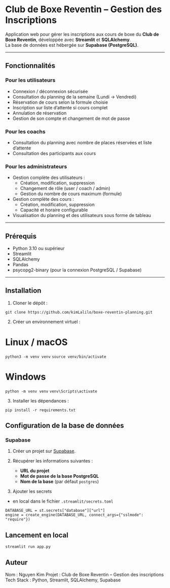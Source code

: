# Club de Boxe Reventin – Gestion des Inscriptions

Application web pour gérer les inscriptions aux cours de boxe du **Club de Boxe Reventin**, développée avec **Streamlit** et **SQLAlchemy**.  
La base de données est hébergée sur **Supabase (PostgreSQL)**.

---

## Fonctionnalités

### Pour les utilisateurs
- Connexion / déconnexion sécurisée  
- Consultation du planning de la semaine (Lundi → Vendredi)  
- Réservation de cours selon la formule choisie  
- Inscription sur liste d’attente si cours complet  
- Annulation de réservation  
- Gestion de son compte et changement de mot de passe  

### Pour les coachs
- Consultation du planning avec nombre de places réservées et liste d’attente  
- Consultation des participants aux cours  

### Pour les administrateurs
- Gestion complète des utilisateurs :
  - Création, modification, suppression  
  - Changement de rôle (user / coach / admin)  
  - Gestion du nombre de cours maximum (formule)  
- Gestion complète des cours :
  - Création, modification, suppression  
  - Capacité et horaire configurable  
- Visualisation du planning et des utilisateurs sous forme de tableau  

---

## Prérequis

- Python 3.10 ou supérieur  
- Streamlit  
- SQLAlchemy  
- Pandas  
- psycopg2-binary (pour la connexion PostgreSQL / Supabase)

---

## Installation

1. Cloner le dépôt :

`git clone https://github.com/kimLalilo/boxe-reventin-planning.git`

2. Créer un environnement virtuel :

# Linux / macOS
`python3 -m venv venv`
`source venv/bin/activate`

# Windows
`python -m venv venv`
`venv\Scripts\activate`


3. Installer les dépendances :

`pip install -r requirements.txt`

## Configuration de la base de données

### Supabase

1. Créer un projet sur [Supabase](https://supabase.com/).  
2. Récupérer les informations suivantes :
   - **URL du projet**
   - **Mot de passe de la base PostgreSQL**
   - **Nom de la base** (par défaut `postgres`)  

3. Ajouter les secrets 
- en local dans le fichier `.streamlit/secrets.toml`

```
DATABASE_URL = st.secrets["database"]["url"]
engine = create_engine(DATABASE_URL, connect_args={"sslmode": "require"})
```

## Lancement en local

`streamlit run app.py`


## Auteur
Nom : Nguyen Kim
Projet : Club de Boxe Reventin – Gestion des inscriptions
Tech Stack : Python, Streamlit, SQLAlchemy, Supabase